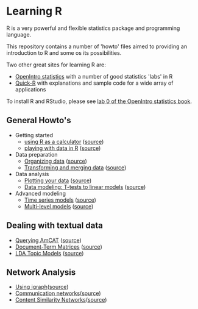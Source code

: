 Learning R
==========

R is a very powerful and flexible statistics package and programming language.

This repository contains a number of 'howto' files aimed to providing an introduction to R and some os its possibilities.

Two other great sites for learning R are:
- [OpenIntro statistics](http://openintro.org/stat/labs.php) with a number of good statistics 'labs' in R
- [Quick-R](http://www.statmethods.net) with explanations and sample code for a wide array of applications

To install R and RStudio, please see [lab 0 of the OpenIntro statistics book](http://openintro.org/download.php?file=os2_lab_00A&referrer=/stat/labs.php).

General Howto's
----

- Getting started
  - [using R as a calculator](https://rawgit.com/vanatteveldt/learningr/master/1_r_calculator.html) ([source](https://github.com/vanatteveldt/learningr/blob/master/1_r_calculator.Rmd))
  - [playing with data in R](https://rawgit.com/vanatteveldt/learningr/master/2_playing.html) ([source](https://github.com/vanatteveldt/learningr/blob/master/2_playing.Rmd))
- Data preparation
  - [Organizing data](https://rawgit.com/vanatteveldt/learningr/master/3_organizing.html) ([source](https://github.com/vanatteveldt/learningr/blob/master/3_organizing.Rmd))
  - [Transforming and merging data](https://rawgit.com/vanatteveldt/learningr/master/4_transforming.html) ([source](https://github.com/vanatteveldt/learningr/blob/master/4_transforming.Rmd))
- Data analysis
  - [Plotting your data](https://rawgit.com/vanatteveldt/learningr/master/6_visualization.html) ([source](https://github.com/vanatteveldt/learningr/blob/master/6_visualization.Rmd))
  - [Data modeling: T-tests to linear models](https://rawgit.com/vanatteveldt/learningr/master/5_modeling.html) ([source](https://github.com/vanatteveldt/learningr/blob/master/5_modeling.Rmd))
- Advanced modeling
  - [Time series models](https://rawgit.com/vanatteveldt/learningr/master/7_timeseries.html) ([source](https://github.com/vanatteveldt/learningr/blob/master/7_timeseries.Rmd))
  - [Multi-level models](https://rawgit.com/vanatteveldt/learningr/master/8_multilevel.html)
 ([source](https://github.com/vanatteveldt/learningr/blob/master/8_multilevel.Rmd))

Dealing with textual data
----

- [Querying AmCAT](https://rawgit.com/amcat/amcat-r/master/howto/howto_query.html) ([source](https://github.com/amcat/amcat-r/blob/master/howto/howto_query.Rmd))
- [Document-Term Matrices](https://github.com/kasperwelbers/corpus-tools/blob/master/howto/howto_create_dtm.md) ([source](https://github.com/kasperwelbers/corpus-tools/blob/master/howto/howto_create_dtm.Rmd))
- [LDA Topic Models](https://github.com/kasperwelbers/corpus-tools/blob/master/howto/howto_latent_dirichlet_allocation.md) ([source](https://github.com/kasperwelbers/corpus-tools/blob/master/howto/howto_latent_dirichlet_allocation.Rmd))

Network Analysis
----

- [Using igraph](https://github.com/kasperwelbers/network-tools/blob/master/howto/howto_using_igraph.md)([source](https://github.com/kasperwelbers/network-tools/blob/master/howto/howto_using_igraph.Rmd))
- [Communication networks](https://github.com/kasperwelbers/network-tools/blob/master/howto/howto_explicit_ties_in_communication_networks.md)([source](https://github.com/kasperwelbers/network-tools/blob/master/howto/howto_explicit_ties_in_communication_networks.Rmd))
- [Content Similarity Networks](https://github.com/kasperwelbers/network-tools/blob/master/howto/howto_content_similarity_network.md)([source](https://github.com/kasperwelbers/network-tools/blob/master/howto/howto_content_similarity_network.Rmd))
